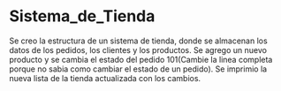 # Sistema_de_Tienda
Se creo la estructura de un sistema de tienda, donde se almacenan los datos de los pedidos, los clientes y los productos.
Se agrego un nuevo producto y se cambia el estado del pedido 101(Cambie la linea completa porque no sabia como cambiar el estado de un pedido).
Se imprimio la nueva lista de la tienda actualizada con los cambios.
